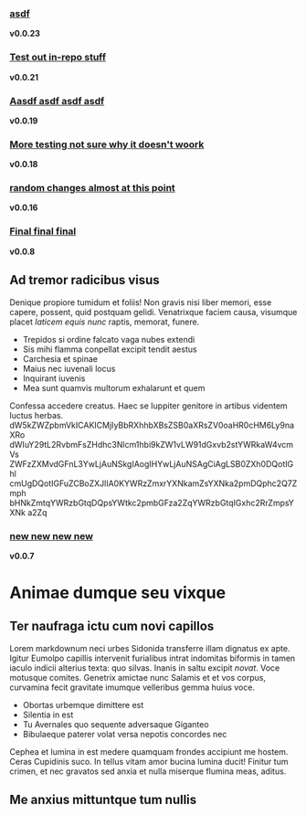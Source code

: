 ### [asdf](https://github.com/donaldwasserman/demo-outlook-addin/releases/tag/v0.0.23)  
  **v0.0.23**  
    
  ### [Test out in-repo stuff](https://github.com/donaldwasserman/demo-outlook-addin/releases/tag/v0.0.21)  
  **v0.0.21**  
    
  ### [Aasdf asdf asdf asdf](https://github.com/donaldwasserman/demo-outlook-addin/releases/tag/v0.0.19)  
  **v0.0.19**  
  ### [More testing not sure why it doesn't woork](https://github.com/donaldwasserman/demo-outlook-addin/releases/tag/v0.0.18)  
  **v0.0.18**  
  ### [random changes almost at this point](https://github.com/donaldwasserman/demo-outlook-addin/releases/tag/v0.0.16)  
  **v0.0.16**  
  ### [Final final final ](https://github.com/donaldwasserman/demo-outlook-addin/releases/tag/v0.0.8)  
  **v0.0.8**  
  ## Ad tremor radicibus visus

Denique propiore tumidum et foliis! Non gravis nisi liber memori, esse capere,
possent, quid postquam gelidi. Venatrixque faciem causa, visumque placet
*laticem equis nunc* raptis, memorat, funere.

- Trepidos si ordine falcato vaga nubes extendi
- Sis mihi flamma conpellat excipit tendit aestus
- Carchesia et spinae
- Maius nec iuvenali locus
- Inquirant iuvenis
- Mea sunt quamvis multorum exhalarunt et quem

Confessa accedere creatus. Haec se Iuppiter genitore in artibus videntem luctus
herbas.
dW5kZWZpbmVkICAKICMjIyBbRXhhbXBsZSB0aXRsZV0oaHR0cHM6Ly9naXRo
dWIuY29tL2RvbmFsZHdhc3Nlcm1hbi9kZW1vLW91dGxvb2stYWRkaW4vcmVs
ZWFzZXMvdGFnL3YwLjAuNSkgIAogIHYwLjAuNSAgCiAgLSB0ZXh0DQotIGhl
cmUgDQotIGFuZCBoZXJlIA0KYWRzZmxrYXNkamZsYXNka2pmDQphc2Q7Zmph
bHNkZmtqYWRzbGtqDQpsYWtkc2pmbGFza2ZqYWRzbGtqIGxhc2RrZmpsYXNk
a2Zq
  
 ### [new new new new](https://github.com/donaldwasserman/demo-outlook-addin/releases/tag/v0.0.7)  
  **v0.0.7**  
  # Animae dumque seu vixque

## Ter naufraga ictu cum novi capillos

Lorem markdownum neci urbes Sidonida transferre illam dignatus ex apte. Igitur
Eumolpo capillis intervenit furialibus intrat indomitas biformis in tamen iaculo
indicii alterius texta: quo silvas. Inanis in saltu excipit *novat*. Voce
motusque comites. Genetrix amictae nunc Salamis et et vos corpus, curvamina
fecit gravitate imumque velleribus gemma huius voce.

- Obortas urbemque dimittere est
- Silentia in est
- Tu Avernales quo sequente adversaque Giganteo
- Bibulaeque paterer volat versa nepotis concordes nec

Cephea et lumina in est medere quamquam frondes accipiunt me hostem. Ceras
Cupidinis suco. In tellus vitam amor bucina lumina ducit! Finitur tum crimen, et
nec gravatos sed anxia et nulla miserque flumina meas, aditus.

## Me anxius mittuntque tum nullis
  
   
   
   
 